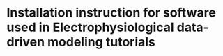 # Installation instruction for software used in Electrophysiological data-driven modeling tutorials


